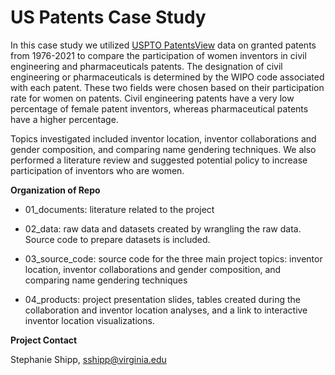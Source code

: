 # US Patents Case Study

In this case study we utilized [USPTO PatentsView](https://patentsview.org/) data on granted patents from 1976-2021 to compare the participation of women inventors in civil engineering and pharmaceuticals patents.  The designation of civil engineering or pharmaceuticals is determined by the WIPO code associated with each patent.  These two fields were chosen based on their participation rate for women on patents. Civil engineering patents have a very low percentage of female patent inventors, whereas pharmaceutical patents have a higher percentage.

Topics investigated included inventor location, inventor collaborations and gender composition, and comparing name gendering techniques.   We also performed a literature review and suggested potential policy to increase participation of inventors who are women.

**Organization of Repo**

* 01_documents: literature related to the project

* 02_data: raw data and datasets created by wrangling the raw data.  Source code to prepare                   datasets is included. 

* 03_source_code: source code for the three main project topics: inventor location, inventor collaborations and gender composition, and comparing name gendering techniques

* 04_products: project presentation slides, tables created during the collaboration and inventor location analyses, and a link to interactive inventor location visualizations.

**Project Contact**  

Stephanie Shipp, sshipp@virginia.edu
